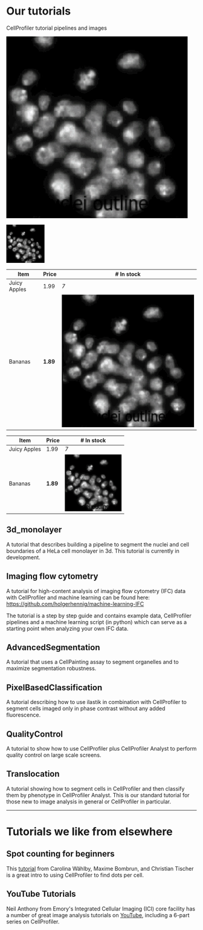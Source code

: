 # Our tutorials
CellProfiler tutorial pipelines and images

![](Revitalize_example_pipelines/giftry2.gif)

<img src="https://github.com/rsenft1/tutorials/blob/master/Revitalize_example_pipelines/giftry2.gif" width="20%">


| Item         | Price     | # In stock |
|--------------|-----------|------------|
| Juicy Apples | 1.99      | *7*        |
| Bananas      | **1.89**  | <img src="https://github.com/rsenft1/tutorials/blob/master/Revitalize_example_pipelines/giftry2.gif" width="100%">      |

| Item         | Price     | # In stock |
|--------------|-----------|------------|
| Juicy Apples | 1.99      | *7*        |
| Bananas      | **1.89**  | <img src="Revitalize_example_pipelines/giftry2.gif" width="150">      |


## 3d_monolayer

A tutorial that describes building a pipeline to segment the nuclei and cell boundaries of a HeLa cell monolayer in 3d.  This tutorial is currently in development.

## Imaging flow cytometry
A tutorial for high-content analysis of imaging flow cytometry (IFC) data with CellProfiler and machine learning can be found here:
https://github.com/holgerhennig/machine-learning-IFC

The tutorial is a step by step guide and contains example data, CellProfiler pipelines and a machine learning script (in python) which can serve as a starting point when analyzing your own IFC data.

## AdvancedSegmentation

A tutorial that uses a CellPainting assay to segment organelles and to maximize segmentation robustness.

## PixelBasedClassification

A tutorial describing how to use ilastik in combination with CellProfiler to segment cells imaged only in phase contrast without any added fluorescence.

## QualityControl

A tutorial to show how to use CellProfiler plus CellProfiler Analyst to perform quality control on large scale screens.

## Translocation

A tutorial showing how to segment cells in CellProfiler and then classify them by phenotype in CellProfiler Analyst.  This is our standard tutorial for those new to image analysis in general or CellProfiler in particular.


-----
# Tutorials we like from elsewhere

## Spot counting for beginners

This [tutorial](https://github.com/tischi/cellprofiler-practical-NeuBIAS-Lisbon-2017/blob/master/practical-handout.md) from Carolina Wählby, Maxime Bombrun, and Christian Tischer is a great intro to using CellProfiler to find dots per cell.

## YouTube Tutorials

Neil Anthony from Emory's Integrated Cellular Imaging (ICI) core facility has a number of great image analysis tutorials on [YouTube](https://www.youtube.com/watch?v=IXsTba9Nxok&list=PL5Edc1v41fyBlbysy_1750IiT2xk6sDqO), including a 6-part series on CellProfiler.

